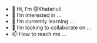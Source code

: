 - 👋 Hi, I’m @Khatariuli
- 👀 I’m interested in ...
- 🌱 I’m currently learning ...
- 💞️ I’m looking to collaborate on ...
- 📫 How to reach me ...

<!---
Khatariuli/Khatariuli is a ✨ special ✨ repository because its `README.md` (this file) appears on your GitHub profile.
You can click the Preview link to take a look at your changes.
--->
